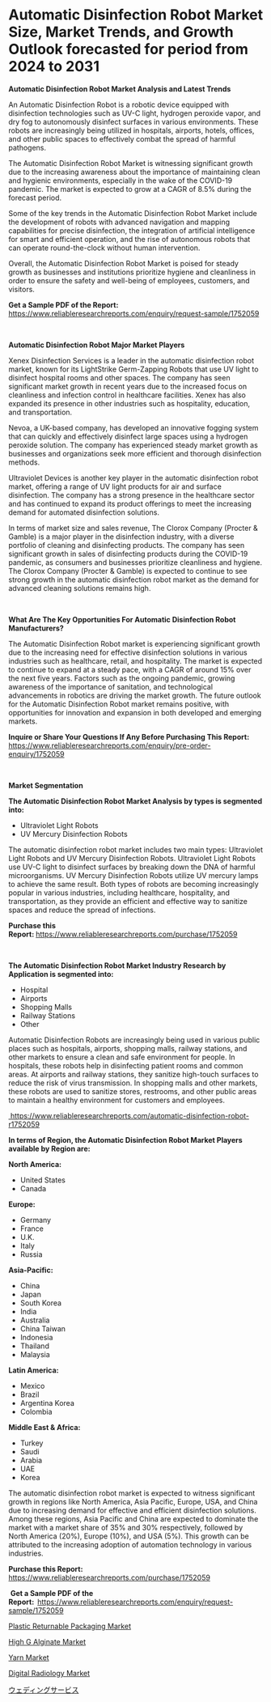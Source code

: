 <p><h1>Automatic Disinfection Robot Market Size, Market Trends, and Growth Outlook forecasted for period from 2024 to 2031</h1></p><p><strong>Automatic Disinfection Robot Market Analysis and Latest Trends</strong></p>
<p><p>An Automatic Disinfection Robot is a robotic device equipped with disinfection technologies such as UV-C light, hydrogen peroxide vapor, and dry fog to autonomously disinfect surfaces in various environments. These robots are increasingly being utilized in hospitals, airports, hotels, offices, and other public spaces to effectively combat the spread of harmful pathogens.</p><p>The Automatic Disinfection Robot Market is witnessing significant growth due to the increasing awareness about the importance of maintaining clean and hygienic environments, especially in the wake of the COVID-19 pandemic. The market is expected to grow at a CAGR of 8.5% during the forecast period.</p><p>Some of the key trends in the Automatic Disinfection Robot Market include the development of robots with advanced navigation and mapping capabilities for precise disinfection, the integration of artificial intelligence for smart and efficient operation, and the rise of autonomous robots that can operate round-the-clock without human intervention.</p><p>Overall, the Automatic Disinfection Robot Market is poised for steady growth as businesses and institutions prioritize hygiene and cleanliness in order to ensure the safety and well-being of employees, customers, and visitors.</p></p>
<p><strong>Get a Sample PDF of the Report:&nbsp;</strong> <a href="https://www.reliableresearchreports.com/enquiry/request-sample/1752059">https://www.reliableresearchreports.com/enquiry/request-sample/1752059</a></p>
<p>&nbsp;</p>
<p><strong>Automatic Disinfection Robot Major Market Players</strong></p>
<p><p>Xenex Disinfection Services is a leader in the automatic disinfection robot market, known for its LightStrike Germ-Zapping Robots that use UV light to disinfect hospital rooms and other spaces. The company has seen significant market growth in recent years due to the increased focus on cleanliness and infection control in healthcare facilities. Xenex has also expanded its presence in other industries such as hospitality, education, and transportation.</p><p>Nevoa, a UK-based company, has developed an innovative fogging system that can quickly and effectively disinfect large spaces using a hydrogen peroxide solution. The company has experienced steady market growth as businesses and organizations seek more efficient and thorough disinfection methods.</p><p>Ultraviolet Devices is another key player in the automatic disinfection robot market, offering a range of UV light products for air and surface disinfection. The company has a strong presence in the healthcare sector and has continued to expand its product offerings to meet the increasing demand for automated disinfection solutions.</p><p>In terms of market size and sales revenue, The Clorox Company (Procter & Gamble) is a major player in the disinfection industry, with a diverse portfolio of cleaning and disinfecting products. The company has seen significant growth in sales of disinfecting products during the COVID-19 pandemic, as consumers and businesses prioritize cleanliness and hygiene. The Clorox Company (Procter & Gamble) is expected to continue to see strong growth in the automatic disinfection robot market as the demand for advanced cleaning solutions remains high.</p></p>
<p>&nbsp;</p>
<p><strong>What Are The Key Opportunities For Automatic Disinfection Robot Manufacturers?</strong></p>
<p><p>The Automatic Disinfection Robot market is experiencing significant growth due to the increasing need for effective disinfection solutions in various industries such as healthcare, retail, and hospitality. The market is expected to continue to expand at a steady pace, with a CAGR of around 15% over the next five years. Factors such as the ongoing pandemic, growing awareness of the importance of sanitation, and technological advancements in robotics are driving the market growth. The future outlook for the Automatic Disinfection Robot market remains positive, with opportunities for innovation and expansion in both developed and emerging markets.</p></p>
<p><strong>Inquire or Share Your Questions If Any Before Purchasing This Report:</strong> <a href="https://www.reliableresearchreports.com/enquiry/pre-order-enquiry/1752059">https://www.reliableresearchreports.com/enquiry/pre-order-enquiry/1752059</a></p>
<p>&nbsp;</p>
<p><strong>Market Segmentation</strong></p>
<p><strong>The Automatic Disinfection Robot Market Analysis by types is segmented into:</strong></p>
<p><ul><li>Ultraviolet Light Robots</li><li>UV Mercury Disinfection Robots</li></ul></p>
<p><p>The automatic disinfection robot market includes two main types: Ultraviolet Light Robots and UV Mercury Disinfection Robots. Ultraviolet Light Robots use UV-C light to disinfect surfaces by breaking down the DNA of harmful microorganisms. UV Mercury Disinfection Robots utilize UV mercury lamps to achieve the same result. Both types of robots are becoming increasingly popular in various industries, including healthcare, hospitality, and transportation, as they provide an efficient and effective way to sanitize spaces and reduce the spread of infections.</p></p>
<p><strong>Purchase this Report:&nbsp;</strong><a href="https://www.reliableresearchreports.com/purchase/1752059">https://www.reliableresearchreports.com/purchase/1752059</a></p>
<p>&nbsp;</p>
<p><strong>The Automatic Disinfection Robot Market Industry Research by Application is segmented into:</strong></p>
<p><ul><li>Hospital</li><li>Airports</li><li>Shopping Malls</li><li>Railway Stations</li><li>Other</li></ul></p>
<p><p>Automatic Disinfection Robots are increasingly being used in various public places such as hospitals, airports, shopping malls, railway stations, and other markets to ensure a clean and safe environment for people. In hospitals, these robots help in disinfecting patient rooms and common areas. At airports and railway stations, they sanitize high-touch surfaces to reduce the risk of virus transmission. In shopping malls and other markets, these robots are used to sanitize stores, restrooms, and other public areas to maintain a healthy environment for customers and employees.</p></p>
<p><a href="https://www.reliableresearchreports.com/automatic-disinfection-robot-r1752059">&nbsp;https://www.reliableresearchreports.com/automatic-disinfection-robot-r1752059</a></p>
<p><strong>In terms of Region, the Automatic Disinfection Robot Market Players available by Region are:</strong></p>
<p>
    <p> <strong> North America: </strong>
        <ul>
            <li>United States</li>
            <li>Canada</li>
        </ul>
        </p> 
    <p> <strong> Europe: </strong>
        <ul>
            <li>Germany</li>
            <li>France</li>
            <li>U.K.</li>
            <li>Italy</li>
            <li>Russia</li>
        </ul>
        </p> 
    <p> <strong> Asia-Pacific: </strong>
        <ul>
            <li>China</li>
            <li>Japan</li>
            <li>South Korea</li>
            <li>India</li>
            <li>Australia</li>
            <li>China Taiwan</li>
            <li>Indonesia</li>
            <li>Thailand</li>
            <li>Malaysia</li>
        </ul>
        </p> 
    <p> <strong> Latin America: </strong>
        <ul>
            <li>Mexico</li>
            <li>Brazil</li>
            <li>Argentina Korea</li>
            <li>Colombia</li>
        </ul>
        </p> 
    <p> <strong> Middle East & Africa: </strong>
        <ul>
            <li>Turkey</li>
            <li>Saudi</li>
            <li>Arabia</li>
            <li>UAE</li>
            <li>Korea</li>
        </ul>
    </p>
    </p>
<p><p>The automatic disinfection robot market is expected to witness significant growth in regions like North America, Asia Pacific, Europe, USA, and China due to increasing demand for effective and efficient disinfection solutions. Among these regions, Asia Pacific and China are expected to dominate the market with a market share of 35% and 30% respectively, followed by North America (20%), Europe (10%), and USA (5%). This growth can be attributed to the increasing adoption of automation technology in various industries.</p></p>
<p><strong>Purchase this Report: </strong><a href="https://www.reliableresearchreports.com/purchase/1752059">https://www.reliableresearchreports.com/purchase/1752059</a></p>
<p>&nbsp;<strong>Get a Sample PDF of the Report:&nbsp;&nbsp;</strong><a href="https://www.reliableresearchreports.com/enquiry/request-sample/1752059">https://www.reliableresearchreports.com/enquiry/request-sample/1752059</a></p>
<p><strong></strong></p>
<p><p><a href="https://github.com/Hazelklievgspy6vdcsmu106w/Market-Research-Report-List-2/blob/main/plastic-returnable-packaging-market.md">Plastic Returnable Packaging Market</a></p><p><a href="https://github.com/lubmix/Market-Research-Report-List-2/blob/main/high-g-alginate-market.md">High G Alginate Market</a></p><p><a href="https://www.linkedin.com/pulse/yarn-market-analysis-sze-forecasted-period-from-2024-2031-secueyes-ybvke">Yarn Market</a></p><p><a href="https://www.linkedin.com/pulse/digital-radiologynbspmarket-focuses-market-share-size-projected-mfane">Digital Radiology Market</a></p><p><a href="https://github.com/lrlmopnhwd79300/Market-Research-Report-List-2/blob/main/422218053540.md">ウェディングサービス</a></p></p>